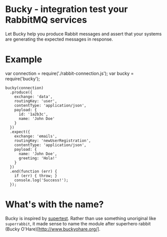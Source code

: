 # Bucky - integration test your RabbitMQ services

Let Bucky help you produce Rabbit messages and assert that your systems are generating the expected messages in response.

# Example

var connection = require('./rabbit-connection.js');
var bucky = require('bucky');

```
bucky(connection)
  .produce({
    exchange: 'data',
    routingKey: 'user',
    contentType: 'application/json',
    payload: {
      id: '1a2b3c',
      name: 'John Doe'
    }
  })
  .expect({
    exchange: 'emails',
    routingKey: 'newUserRegistration',
    contentType: 'application/json',
    payload: {
      name: 'John Doe',
      greeting: 'Hola!'
    }
  })
  .end(function (err) {
    if (err) { throw; }
    console.log('Success!');
  });
```

# What's with the name?

Bucky is inspired by [supertest](https://github.com/tj/supertest). Rather than use something unoriginal like `superrabbit`, it made sense to name the module after superhero rabbit (Bucky O'Hare)[http://www.buckyohare.org/].
